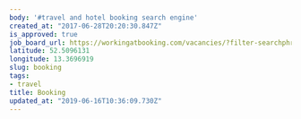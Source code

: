 ```yaml
---
body: '#travel and hotel booking search engine'
created_at: "2017-06-28T20:20:30.847Z"
is_approved: true
job_board_url: https://workingatbooking.com/vacancies/?filter-searchphrase=&filter-city=berlin#heading
latitude: 52.5096131
longitude: 13.3696919
slug: booking
tags:
- travel
title: Booking
updated_at: "2019-06-16T10:36:09.730Z"
---
```

